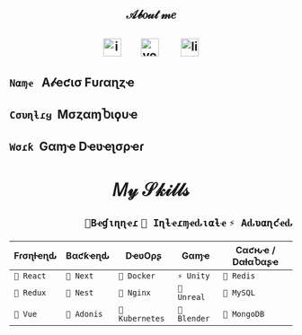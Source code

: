 <h2 align="center">𝒜𝒷𝑜𝓊𝓉 𝓂𝑒<h2>

<p align="center">
  <a href="https://instagram.com/alec1o"><image width="32px" src="/instagram.png" alt="instagram"><a/>
  &nbsp;&nbsp;&nbsp;&nbsp;&nbsp;
  <a href="https://youtube.com/@alec1o"><image width="32px" src="/youtube.png" alt="youtube"><a/>&nbsp;
  &nbsp;&nbsp;&nbsp;&nbsp;&nbsp;
  <a href="https://linkedin.com/in/alec1o/"><image width="32px" src="/linkedin.png" alt="linkedin"><a/>
</p>
  
<h4><code>Nαɱҽ</code>&nbsp;&nbsp;&nbsp;A𝓁ҽƈισ Fυɾαɳȥҽ</h4>
<h4><code>Cσυɳƚɾყ</code>&nbsp;&nbsp;MσȥαɱႦιϙυҽ</h4>
<h4><code>Wσɾƙ</code>&nbsp;&nbsp;Gαɱҽ Dҽʋҽʅσρҽɾ</h4>

<h2 align="center">𝑀𝓎 𝒮𝓀𝒾𝓁𝓁𝓈</h2>
<p align="end"><code>💬Bҽɠιɳɳҽɾ</code> <code>🔭 Iɳƚҽɾɱҽԃιαƚҽ</code> <code>⚡ Aԃʋαɳƈҽԃ</code></p>

| Fɾσɳƚҽɳԃ       | Bαƈƙҽɳԃ           | DҽʋOρʂ              | Gαɱҽ              | Cαƈԋҽ / DαƚαႦαʂҽ |
| ---            | ---               |---                  | ---               | ---               |
| ```🔭 React``` | ```🔭 Next```    | ```🔭 Docker```    | ```⚡ Unity```    | ```💬 Redis ```  |
| ```🔭 Redux``` | ```💬 Nest```    | ```💬 Nginx```     | ```💬 Unreal```   | ```💬 MySQL```   |
| ```💬 Vue```   | ```💬 Adonis```  | ```💬 Kubernetes```| ```💬 Blender```  | ```💬 MongoDB``` |


<!--
**alec1o/alec1o** is a ✨ _special_ ✨ repository because its `README.md` (this file) appears on your GitHub profile.

Here are some ideas to get you started:

- 🔭 I’m currently working on ...
- 🌱 I’m currently learning ...
- 👯 I’m looking to collaborate on ...
- 🤔 I’m looking for help with ...
- 💬 Ask me about ...
- 📫 How to reach me: ...
- 😄 Pronouns: ...
- ⚡ Fun fact: ...
-->

